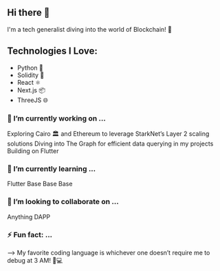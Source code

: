 ## Hi there 👋

I'm a tech generalist diving into the world of Blockchain! 🚀


## Technologies I Love:
- Python 🐍
- Solidity 🔗
- React ⚛️
- Next.js 📦
- ThreeJS 🌐

### 🔭 I’m currently working on ...

Exploring Cairo 🏛️ and Ethereum to leverage StarkNet’s Layer 2 scaling solutions
Diving into The Graph for efficient data querying in my projects
Building on Flutter

### 🌱 I’m currently learning ...
Flutter
Base Base Base

### 👯 I’m looking to collaborate on ...
Anything DAPP


### ⚡ Fun fact: ...
--> My favorite coding language is whichever one doesn’t require me to debug at 3 AM! 🌙💻

